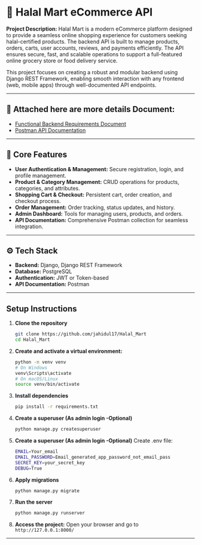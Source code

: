 # 🛒 Halal Mart eCommerce API

**Project Description:** Halal Mart is a modern eCommerce platform designed to provide a seamless online shopping experience for customers seeking halal-certified products. The backend API is built to manage products, orders, carts, user accounts, reviews, and payments efficiently. The API ensures secure, fast, and scalable operations to support a full-featured online grocery store or food delivery service.

This project focuses on creating a robust and modular backend using Django REST Framework, enabling smooth interaction with any frontend (web, mobile apps) through well-documented API endpoints.

---
## 📄 Attached here are more details Document:

- [Functional Backend Requirements Document](https://docs.google.com/document/d/1FXxEKHWxtpDGKQPsrtQMkyKRpFqjVGCS2hWPBAVqZ2k/edit?usp=sharing)
- [Postman API Documentation](https://documenter.getpostman.com/view/37745715/2sB3WjxhyB)

---

## 🔑 Core Features

- **User Authentication & Management:** Secure registration, login, and profile management.
- **Product & Category Management:** CRUD operations for products, categories, and attributes.
- **Shopping Cart & Checkout:** Persistent cart, order creation, and checkout process.
- **Order Management:** Order tracking, status updates, and history.
- **Admin Dashboard:** Tools for managing users, products, and orders.
- **API Documentation:** Comprehensive Postman collection for seamless integration.

---

## ⚙️ Tech Stack

- **Backend:** Django, Django REST Framework
- **Database:** PostgreSQL
- **Authentication:** JWT or Token-based
- **API Documentation:** Postman

---


## Setup Instructions

1. **Clone the repository**
    ```bash
    git clone https://github.com/jahidul17/Halal_Mart
    cd Halal_Mart
    ```

2. **Create and activate a virtual environment:**
    ```bash
    python -m venv venv
    # On Windows
    venv\Scripts\activate
    # On macOS/Linux
    source venv/bin/activate
    ```

3. **Install dependencies**
    ```bash
    pip install -r requirements.txt
    ```


4. **Create a superuser (As admin login -Optional)**
    ```bash
    python manage.py createsuperuser
    ```


5. **Create a superuser (As admin login -Optional)**
Create .env file:
    ```bash
    EMAIL=Your_email
    EMAIL_PASSWORD=Email_generated_app_password_not_email_pass
    SECRET_KEY=your_secret_key
    DEBUG=True

    ```



5. **Apply migrations**
    ```bash
    python manage.py migrate
    ```

6. **Run the server**
    ```bash
    python manage.py runserver
    ```

7. **Access the project:**
    Open your browser and go to `http://127.0.0.1:8000/`<br>

---


